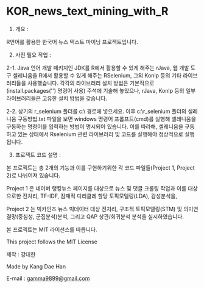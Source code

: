 # KOR_news_text_mining_with_R
1. 개요 :

R언어를 활용한 한국어 뉴스 텍스트 마이닝 프로젝트입니다.

2. 사전 필요 작업 :

2-1.  Java 언어 개발 패키지인 JDK를 R에서 활용할 수 있게 해주는 rJava, 웹 개발 도구 셀레니움을 R에서 활용할 수 있게 해주는 RSelenium, 그외 Konlp 등의 기타 라이브러리들을 사용했습니다. 각각의 라이브러리 설치 방법은 기본적으로(install.packages('') 명령어 사용) 주석에 기술해 놓았으나, rJava, Konlp 등의 일부 라이브러리들은 고유한 설치 방법을 갖습니다.

2-2.  상기의 r_selenium 폴더를 c:\ 경로에 넣으세요. 이후 c:\r_selenium 폴더의 셀레니움 구동방법.txt 파일을 보면 windows 명령어 프롬프트(cmd)를 실행해 셀레니움을 구동하는 명령어를 입력하는 방법이 명시되어 있습니다. 이를 따라해, 셀레니움을 구동하고 있는 상태에서 Rselenium 관련 라이브러리 및 코드를 실행해야 정상적으로 실행됩니다. 

3. 프로젝트 코드 설명 : 

본 프로젝트는 총 2개의 기능과 이를 구현하기위한 각 코드 파일들(Project 1, Project 2)로 나뉘어져 있습니다. 

Project 1 은 네이버 랭킹뉴스 페이지를 대상으로 뉴스 및 댓글 크롤링 작업과 이를 대상으로한 전처리, TF-IDF, 잠재적 디리클레 할당 토픽모델링(LDA), 감성분석을,

Project 2 는 빅카인즈 뉴스 빅데이터 대상 전처리, 구조적 토픽모델링(STM) 및 의미연결망(중심성, 군집분석)분석, 그리고 QAP 상관/회귀분석 분석을 실시하였습니다.

본 프로젝트는 MIT 라이선스를 따릅니다. 

This project follows the MIT License

제작 : 강대한

Made by Kang Dae Han

E-mail : gamma9899@gmail.com

